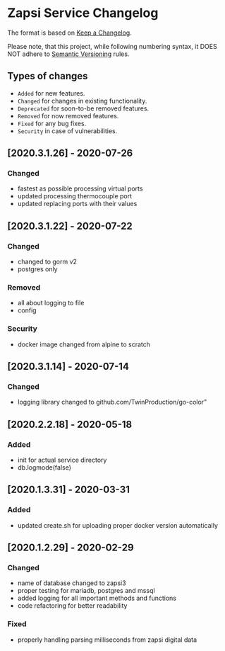 # Zapsi Service Changelog

The format is based on [Keep a Changelog](http://keepachangelog.com/en/1.0.0/).

Please note, that this project, while following numbering syntax, it DOES NOT
adhere to [Semantic Versioning](http://semver.org/spec/v2.0.0.html) rules.

## Types of changes

* ```Added``` for new features.
* ```Changed``` for changes in existing functionality.
* ```Deprecated``` for soon-to-be removed features.
* ```Removed``` for now removed features.
* ```Fixed``` for any bug fixes.
* ```Security``` in case of vulnerabilities.



## [2020.3.1.26] - 2020-07-26

### Changed
- fastest as possible processing virtual ports
- updated processing thermocouple port
- updated replacing ports with their values

## [2020.3.1.22] - 2020-07-22

### Changed
- changed to gorm v2
- postgres only

### Removed
- all about logging to file
- config

### Security
- docker image changed from alpine to scratch

## [2020.3.1.14] - 2020-07-14

### Changed
- logging library changed to github.com/TwinProduction/go-color"

## [2020.2.2.18] - 2020-05-18

### Added
- init for actual service directory
- db.logmode(false)

## [2020.1.3.31] - 2020-03-31

### Added
- updated create.sh for uploading proper docker version automatically

## [2020.1.2.29] - 2020-02-29

### Changed
- name of database changed to zapsi3
- proper testing for mariadb, postgres and mssql
- added logging for all important methods and functions
- code refactoring for better readability

### Fixed
- properly handling parsing milliseconds from zapsi digital data